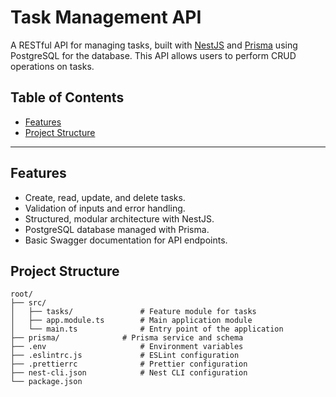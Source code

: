 # Task Management API

A RESTful API for managing tasks, built with [NestJS](https://nestjs.com/) and [Prisma](https://www.prisma.io/) using PostgreSQL for the database. This API allows users to perform CRUD operations on tasks.

## Table of Contents
- [Features](#features)
- [Project Structure](#project-structure)

---

## Features
- Create, read, update, and delete tasks.
- Validation of inputs and error handling.
- Structured, modular architecture with NestJS.
- PostgreSQL database managed with Prisma.
- Basic Swagger documentation for API endpoints.

## Project Structure

```plaintext
root/
├── src/
│   ├── tasks/               # Feature module for tasks
│   ├── app.module.ts        # Main application module
│   └── main.ts              # Entry point of the application
├── prisma/              # Prisma service and schema
├── .env                     # Environment variables
├── .eslintrc.js             # ESLint configuration
├── .prettierrc              # Prettier configuration
├── nest-cli.json            # Nest CLI configuration
└── package.json

